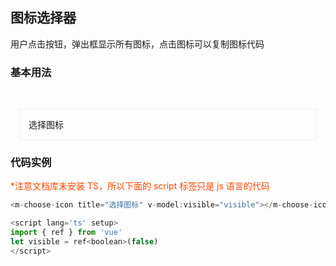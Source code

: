 ## 图标选择器

用户点击按钮，弹出框显示所有图标，点击图标可以复制图标代码

### 基本用法

<br>
<div style="padding:1em;margin:1em;border:1px solid #eee">
<m-choose-icon title="选择图标" v-model:visible="visible">选择图标</m-choose-icon>
</div>

### 代码实例

<span style="display:block;text-align:left;color:orangered;">\*注意文档库未安装 TS，所以下面的 script 标签只是 js 语言的代码</span>

<script setup>
import { ref } from 'vue'
let visible = ref(false)
</script>

```js
<m-choose-icon title="选择图标" v-model:visible="visible"></m-choose-icon>

<script lang='ts' setup>
import { ref } from 'vue'
let visible = ref<boolean>(false)
</script>
```
